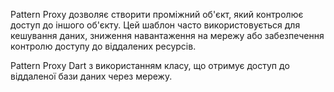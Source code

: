 Pattern Proxy дозволяє створити проміжний об'єкт, який контролює доступ до
іншого об'єкту. Цей шаблон часто використовується для кешування даних,
зниження навантаження на мережу або забезпечення контролю доступу до
віддалених ресурсів.

Pattern Proxy Dart з використанням класу, що отримує доступ до віддаленої
бази даних через мережу.